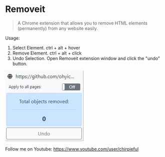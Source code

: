 # Removeit

> A Chrome extension that allows you to remove HTML elements (permanently) from any website easily.

Usage:

1. Select Element. ctrl + alt + hover
2. Remove Element. ctrl + alt + click
3. Undo Selection. Open Removeit extension window and click the "undo" button.

![alt text](https://github.com/ohyicong/removeit-chrome-extension/blob/main/images/undo_element.png "Element removed from website")

Follow me on Youtube: https://www.youtube.com/user/chirpieful
